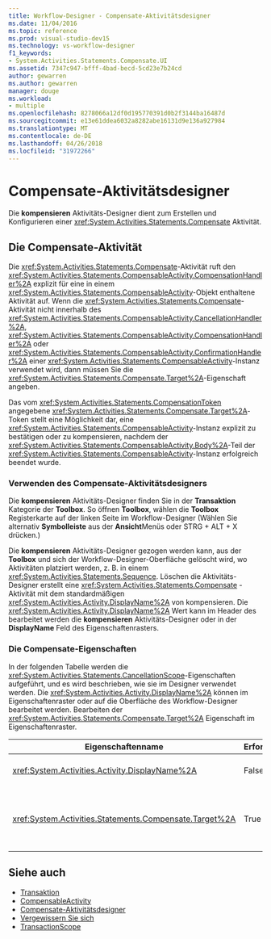 ```yaml
---
title: Workflow-Designer - Compensate-Aktivitätsdesigner
ms.date: 11/04/2016
ms.topic: reference
ms.prod: visual-studio-dev15
ms.technology: vs-workflow-designer
f1_keywords:
- System.Activities.Statements.Compensate.UI
ms.assetid: 7347c947-bfff-4bad-becd-5cd23e7b24cd
author: gewarren
ms.author: gewarren
manager: douge
ms.workload:
- multiple
ms.openlocfilehash: 8278066a12df0d195770391d0b2f3144ba16487d
ms.sourcegitcommit: e13e61ddea6032a8282abe16131d9e136a927984
ms.translationtype: MT
ms.contentlocale: de-DE
ms.lasthandoff: 04/26/2018
ms.locfileid: "31972266"
---
```

# <a name="compensate-activity-designer"></a>Compensate-Aktivitätsdesigner

Die **kompensieren** Aktivitäts-Designer dient zum Erstellen und Konfigurieren einer <xref:System.Activities.Statements.Compensate> Aktivität.

## <a name="the-compensate-activity"></a>Die Compensate-Aktivität
 Die <xref:System.Activities.Statements.Compensate>-Aktivität ruft den <xref:System.Activities.Statements.CompensableActivity.CompensationHandler%2A> explizit für eine in einem <xref:System.Activities.Statements.CompensableActivity>-Objekt enthaltene Aktivität auf. Wenn die <xref:System.Activities.Statements.Compensate>-Aktivität nicht innerhalb des <xref:System.Activities.Statements.CompensableActivity.CancellationHandler%2A>, <xref:System.Activities.Statements.CompensableActivity.CompensationHandler%2A> oder <xref:System.Activities.Statements.CompensableActivity.ConfirmationHandler%2A> einer <xref:System.Activities.Statements.CompensableActivity>-Instanz verwendet wird, dann müssen Sie die <xref:System.Activities.Statements.Compensate.Target%2A>-Eigenschaft angeben.

 Das vom <xref:System.Activities.Statements.CompensationToken> angegebene <xref:System.Activities.Statements.Compensate.Target%2A>-Token stellt eine Möglichkeit dar, eine <xref:System.Activities.Statements.CompensableActivity>-Instanz explizit zu bestätigen oder zu kompensieren, nachdem der <xref:System.Activities.Statements.CompensableActivity.Body%2A>-Teil der <xref:System.Activities.Statements.CompensableActivity>-Instanz erfolgreich beendet wurde.

### <a name="using-the-compensate-activity-designer"></a>Verwenden des Compensate-Aktivitätsdesigners
 Die **kompensieren** Aktivitäts-Designer finden Sie in der **Transaktion** Kategorie der **Toolbox**. So öffnen **Toolbox**, wählen die **Toolbox** Registerkarte auf der linken Seite im Workflow-Designer (Wählen Sie alternativ **Symbolleiste** aus der **Ansicht**Menüs oder STRG + ALT + X drücken.)

 Die **kompensieren** Aktivitäts-Designer gezogen werden kann, aus der **Toolbox** und sich der Workflow-Designer-Oberfläche gelöscht wird, wo Aktivitäten platziert werden, z. B. in einem <xref:System.Activities.Statements.Sequence>. Löschen die Aktivitäts-Designer erstellt eine <xref:System.Activities.Statements.Compensate> -Aktivität mit dem standardmäßigen <xref:System.Activities.Activity.DisplayName%2A> von kompensieren. Die <xref:System.Activities.Activity.DisplayName%2A> Wert kann im Header des bearbeitet werden die **kompensieren** Aktivitäts-Designer oder in der **DisplayName** Feld des Eigenschaftenrasters.

### <a name="the-compensate-properties"></a>Die Compensate-Eigenschaften
 In der folgenden Tabelle werden die <xref:System.Activities.Statements.CancellationScope>-Eigenschaften aufgeführt, und es wird beschrieben, wie sie im Designer verwendet werden. Die <xref:System.Activities.Activity.DisplayName%2A> können im Eigenschaftenraster oder auf die Oberfläche des Workflow-Designer bearbeitet werden. Bearbeiten der <xref:System.Activities.Statements.Compensate.Target%2A> Eigenschaft im Eigenschaftenraster.

|Eigenschaftenname|Erforderlich|Verwendung|
|-------------------|--------------|-----------|
|<xref:System.Activities.Activity.DisplayName%2A>|False|Gibt den optionalen Anzeigenamen der <xref:System.Activities.Statements.Compensate>-Aktivität an. Der Standardwert lautet Compensate.|
|<xref:System.Activities.Statements.Compensate.Target%2A>|True|Gibt das <xref:System.Activities.InArgument%601>-Argument an, welches das <xref:System.Activities.Statements.CompensationToken>-Token für diese <xref:System.Activities.Statements.Compensate>-Aktivität enthält.|

## <a name="see-also"></a>Siehe auch

- [Transaktion](../workflow-designer/transaction-activity-designers.md)
- [CompensableActivity](../workflow-designer/compensableactivity-activity-designer.md)
- [Compensate-Aktivitätsdesigner](../workflow-designer/compensate-activity-designer.md)
- [Vergewissern Sie sich](../workflow-designer/confirm-activity-designer.md)
- [TransactionScope](../workflow-designer/transactionscope-activity-designer.md)